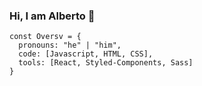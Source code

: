 ### Hi, I am Alberto 👋
```
const Oversv = {
  pronouns: "he" | "him",
  code: [Javascript, HTML, CSS],
  tools: [React, Styled-Components, Sass]
}
```

<!--
**Oversv/Oversv** is a ✨ _special_ ✨ repository because its `README.md` (this file) appears on your GitHub profile.

Here are some ideas to get you started:

- 🔭 I’m currently working on ...
- 🌱 I’m currently learning ...
- 👯 I’m looking to collaborate on ...
- 🤔 I’m looking for help with ...
- 💬 Ask me about ...
- 📫 How to reach me: ...
- 😄 Pronouns: ...
- ⚡ Fun fact: ...
-->
